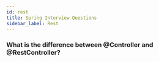 ```yaml
---
id: rest
title: Spring Interview Questions
sidebar_label: Rest
---
```


### What is the difference between @Controller and @RestController?



